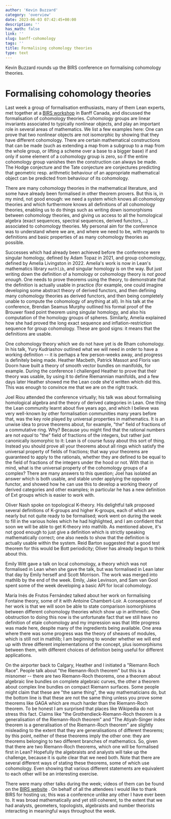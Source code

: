 ```yaml
---
author: 'Kevin Buzzard'
category: 'overview'
date: 2023-06-03 07:42:45+00:00
description: ''
has_math: false
link: ''
slug: banff-cohomology
tags: ''
title: Formalising cohomology theories
type: text
---
```


Kevin Buzzard rounds up the BIRS conference on formalising cohomology theories.

<!-- TEASER_END -->
# Formalising cohomology theories

Last week a group of formalisation enthusiasts, many of them Lean experts, met together at a [BIRS workshop](http://www.birs.ca/events/2023/5-day-workshops/23w5124) in Banff Canada, and discussed the formalisation of cohomology theories. Cohomology groups are linear invariants associated to typically nonlinear objects, and play an important role in several areas of mathematics. We list a few examples here: One can prove that two nonlinear objects are not isomorphic by showing that they have different cohomology. There are certain mathematical constructions that can be made (such as extending a map from a subgroup to a map from the whole group, or lifting a scheme over a base to a bigger base) if and only if some element of a cohomology group is zero, so if the entire cohomology group vanishes then the construction can always be made. The Hodge conjecture and the Tate conjecture are conjectures predicting that geometric resp. arithmetic behaviour of an appropriate mathematical object can be predicted from behaviour of its cohomology.

There are many cohomology theories in the mathematical literature, and some have already been formalised in other theorem provers. But this is, in my mind, not good enough: we need a system which knows all cohomology theories and which furthermore knows all definitions of all cohomology theories, enabling us to do things such as writing down isomorphisms between cohomology theories, and giving us access to all the homological algebra (exact sequences, spectral sequences, derived functors,...) associated to cohomology theories. My personal aim for the conference was to understand where we are, and where we need to be, with regards to definitions and basic properties of as many cohomology theories as possible.

Successes which had already been achieved before the conference were singular homology, defined by Adam Topaz in 2021, and group cohomology, defined by Amelia Livingston in 2022. Amelia's work is now in Lean's mathematics library `mathlib`, and singular homology is on the way. But just writing down the definition of a homology or cohomology theory is *not good enough*. One needs to prove theorems using the theory, to demonstrate that the definition is actually usable in practice (for example, one could imagine developing some abstract theory of derived functors, and then defining many cohomology theories as derived functors, and then being completely unable to compute the cohomology of anything at all). In his talk at the conference, Brendan Seamus Murphy outlined his formal proof of the Brouwer fixed point theorem using singular homology, and also his computation of the homology groups of spheres. Similarly, Amelia explained how she had proved the long exact sequence and inflation-restriction sequence for group cohomology. These are good signs: it means that the definitions are usable.

One cohomology theory which we do not have yet is de Rham cohomology. In his talk, Yury Kudriashov outlined what we will need in order to have a working definition -- it is perhaps a few person-weeks away, and progress is definitely being made. Heather Macbeth, Patrick Massot and Floris van Doorn have built a theory of smooth vector bundles on manifolds, for example. During the conference I challenged Heather to prove that their theory was usable, by using it to define Riemannian manifolds, and a few days later Heather showed me the Lean code she'd written which did this. This was enough to convince me that we are on the right track.

Joel Riou attended the conference virtually; his talk was about formalising homological algebra and the theory of derived categories in Lean. One thing the Lean community learnt about five years ago, and which I believe was very well-known by other formalisation communities many years before that, was the key role played by universal properties in mathematics. It is an unwise idea to prove theorems about, for example, "the" field of fractions of a commutative ring. Why? Because you might find that the rational numbers are not *equal* to "the" field of fractions of the integers, but rather just canonically isomorphic to it: Lean is of course fussy about this sort of thing. Instead you should prove all your theorems about all rings which satisfy the universal property of fields of fractions; that way your theorems are guaranteed to apply to the rationals, whether they are defined to be equal to the field of fractions of the integers under the hood or not. With that in mind, what is the universal property of the cohomology groups of a complex? There are many answers to this question; Joel has isolated an answer which is both usable, and stable under applying the opposite functor, and showed how he can use this to develop a working theory of derived categories and other examples; in particular he has a new definition of Ext groups which is easier to work with.

Oliver Nash spoke on topological K-theory. His delightful talk proposed several definitions of K-groups and higher K-groups, each of which are nearly but not quite ready to be formalised; work went on during the week to fill in the various holes which he had highlighted, and I am confident that soon we will be able to get K-theory into mathlib. As mentioned above, it's not good enough to just give a definition which is strictly speaking mathematically correct; one also needs to show that the definition is actually usable within the system. Reid Barton suggested that a good test theorem for this would be Bott periodicity; Oliver has already begun to think about this.

Emily Witt gave a talk on local cohomology, a theory which was not formalised in Lean when she gave the talk, but was formalised in Lean later that day by Emily herself and Scott Morrison. The work was merged into mathlib by the end of the week. Emily, Jake Levinson, and Sam van Gool spent some of the week developing a basic API for local cohomology.

María Inés de Frutos Fernández talked about her work on formalising Fontaine theory, some of it with Antoine Chambert-Loir. A consequence of her work is that we will soon be able to state comparison isomorphisms between different cohomology theories which show up in arithmetic. One obstruction to doing this now is the unfortunate fact that we still have no definition of etale cohomology and my impression was that little progress was made here, despite many of the ingredients being available. One area where there was some progress was the theory of sheaves of modules, which is still not in mathlib; I am beginning to wonder whether we will end up with three different implementations of the concept, plus isomorphisms between them, with different choices of definition being useful for different applications.

On the airporter back to Calgary, Heather and I initiated a "Riemann Roch Race". People talk about "the Riemann-Roch theorem" but this is a misnomer -- there are two Riemann-Roch theorems, one a theorem about algebraic line bundles on complete algebraic curves, the other a theorem about complex line bundles on compact Riemann surfaces. Some people might claim that these are "the same thing", the way mathematicians do, but the bottom line is that these are not the same thing unless you prove some theorems like GAGA which are much harder than the Riemann-Roch theorem. To be honest I am surprised that places like Wikipedia do not stress this fact. Claims like "the Grothendieck-Riemann-Roch theorem is a generalisation of the Riemann-Roch theorem" and "The Atiyah-Singer index theorem is a generalisation of the Riemann-Roch theorem" are slightly misleading to the extent that they are generalisations of different theorems; by this point, neither of these theorems imply the other one: they are theorems belonging to two different branches of mathematics. So, given that there are two Riemann-Roch theorems, which one will be formalised first in Lean? Hopefully the algebraists and analysts will take up the challenge, because it is quite clear that we need both. Note that there are several different ways of stating these theorems, some of which use cohomology. Even showing that various different statements are equivalent to each other will be an interesting exercise.

There were many other talks during the week; videos of them can be found on the [BIRS website](http://www.birs.ca/events/2023/5-day-workshops/23w5124/videos) . On behalf of all the attendees I would like to thank BIRS for hosting us; this was a conference unlike any other I have ever been to. It was broad mathematically and yet still coherent, to the extent that we had analysts, geometers, topologists, algebraists and number theorists interacting in meaningful ways throughout the week.